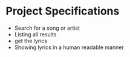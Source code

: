 # Project Specifications
- Search for a song or artist
- Listing all results
- get the lyrics
- Showing lyrics in a human readable manner
